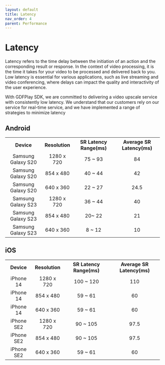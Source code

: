 ```yaml
---
layout: default
title: Latency
nav_order: 4
parent: Performance
---
```


# Latency

Latency refers to the time delay between the initiation of an action and the corresponding result or response. In the context of video processing, it is the time it takes for your video to be processed and delivered back to you. Low latency is essential for various applications, such as live streaming and video conferencing, where delays can impact the quality and interactivity of the user experience.

With GDFPlay SDK, we are committed to delivering a video upscale service with consistently low latency. We understand that our customers rely on our service for real-time service, and we have implemented a range of strategies to minimize latency

## Android

<table>
    <tr>
        <th>
            Device
        </th>
        <th>
            Resolution
        </th>
        <th>
            SR Latency Range(ms)
        </th>
        <th>
            Average SR Latency(ms)
        </th>
    </tr>
    <tr>
        <td align="center">Samsung Galaxy S20</td>
        <td align="center">1280 x 720</td>
        <td align="center">75 ~  93</td>
        <td align="center">84</td>
    </tr>
    <tr>
        <td align="center">Samsung Galaxy S20</td>
        <td align="center">854 x 480</td>
        <td align="center">40 ~ 44</td>
        <td align="center">42</td>
    </tr>
    <tr>
        <td align="center">Samsung Galaxy S20</td>
        <td align="center">640 x 360</td>
        <td align="center">22 ~  27</td>
        <td align="center">24.5</td>
    </tr>
    <tr>
        <td align="center">Samsung Galaxy S23</td>
        <td align="center">1280 x 720</td>
        <td align="center">36 ~ 44</td>
        <td align="center">40</td>
    </tr>
    <tr>
        <td align="center">Samsung Galaxy S23</td>
        <td align="center">854 x 480</td>
        <td align="center">20~ 22</td>
        <td align="center">21</td>
    </tr>
    <tr>
        <td align="center">Samsung Galaxy S23</td>
        <td align="center">640 x 360</td>
        <td align="center">8 ~ 12</td>
        <td align="center">10</td>
    </tr>
</table>

## iOS

<table>
    <tr>
        <th>
            Device
        </th>
        <th>
            Resolution
        </th>
        <th>
            SR Latency Range(ms)
        </th>
        <th>
            Average SR Latency(ms)
        </th>
    </tr>
    <tr>
        <td align="center">iPhone 14</td>
        <td align="center">1280 x 720</td>
        <td align="center">100 ~ 120</td>
        <td align="center">110</td>
    </tr>
    <tr>
        <td align="center">iPhone 14</td>
        <td align="center">854 x 480</td>
        <td align="center">59 ~ 61</td>
        <td align="center">60</td>
    </tr>
    <tr>
        <td align="center">iPhone 14</td>
        <td align="center">640 x 360</td>
        <td align="center">59 ~ 61</td>
        <td align="center">60</td>
    </tr>
    <tr>
        <td align="center">iPhone SE2</td>
        <td align="center">1280 x 720</td>
        <td align="center">90 ~ 105</td>
        <td align="center">97.5</td>
    </tr>
    <tr>
        <td align="center">iPhone SE2</td>
        <td align="center">854 x 480</td>
        <td align="center">90 ~ 105</td>
        <td align="center">97.5</td>
    </tr>
    <tr>
        <td align="center">iPhone SE2</td>
        <td align="center">640 x 360</td>
        <td align="center">59 ~ 61</td>
        <td align="center">60</td>
    </tr>
</table>